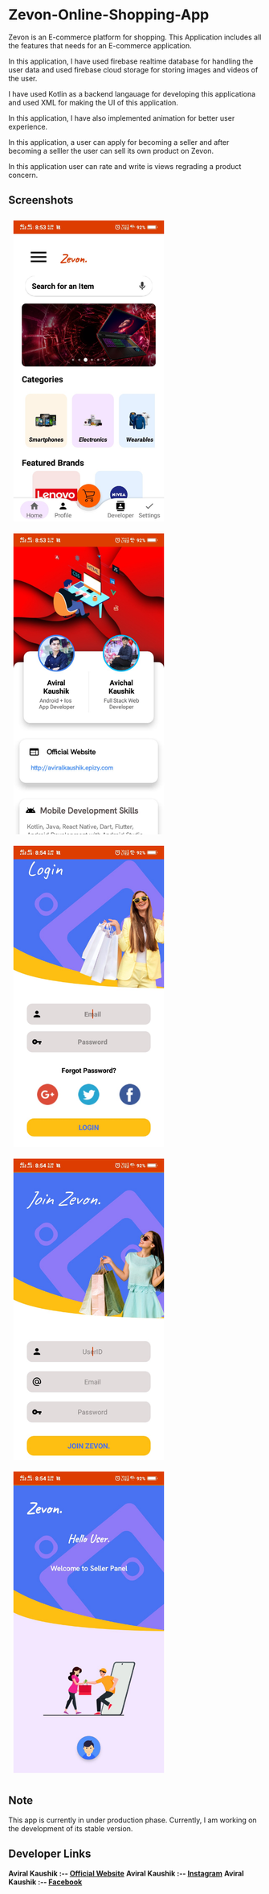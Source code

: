 # Zevon-Online-Shopping-App
Zevon is an E-commerce platform for shopping. This Application includes all the features that needs for an E-commerce application.

In this application, I have used firebase realtime database for handling the user data and used firebase cloud storage for storing images and videos of the user.

I have used Kotlin as a backend langauage for developing this applicationa and used XML for making the UI of this application.

In this application, I have also implemented animation for better user experience.

In this application, a user can apply for becoming a seller and after becoming a selller the user can sell its own product on Zevon.

In this application user can rate and write is views regrading a product concern.

## Screenshots

<p>
  <img src="https://github.com/Aviral-Kaushik/Zevon-Online-Shopping-App/raw/main/screenshots/Screenshot_2023_0227_085326.jpg" width="300px" style="padding: 10px" height="auto">
  <img src="https://github.com/Aviral-Kaushik/Zevon-Online-Shopping-App/raw/main/screenshots/Screenshot_2023_0227_085343.jpg" width="300px" style="padding: 10px" height="auto">
  <img src="https://github.com/Aviral-Kaushik/Zevon-Online-Shopping-App/blob/main/screenshots/Screenshot_2023_0227_085406.jpg" width="300px" style="padding: 10px" height="auto">
  <img src="https://github.com/Aviral-Kaushik/Zevon-Online-Shopping-App/blob/main/screenshots/Screenshot_2023_0227_085415.jpg" width="300px" style="padding: 10px" height="auto">
  <img src="https://github.com/Aviral-Kaushik/Zevon-Online-Shopping-App/blob/main/screenshots/Screenshot_2023_0227_085424.jpg" width="300px" style="padding: 10px" height="auto">
</p>

## Note
This app is currently in under production phase. Currently, I am working on the development of its stable version.

## Developer Links

**Aviral Kaushik :-- [Official Website](http://aviralkaushik.epizy.com/)**
**Aviral Kaushik :-- [Instagram](https://www.instagram.com/aviral_3101/)**
**Aviral Kaushik :-- [Facebook](https://www.facebook.com/aviral.kaushik.16)**
